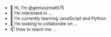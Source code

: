 - 👋 Hi, I’m @geniuszmath75
- 👀 I’m interested in ...
- 🌱 I’m currently learning JavaScript and Python
- 💞️ I’m looking to collaborate on ...
- 📫 How to reach me ...
